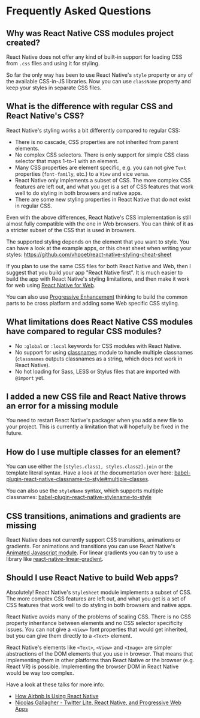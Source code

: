 # Frequently Asked Questions

## Why was React Native CSS modules project created?

React Native does not offer any kind of built-in support for loading CSS from `.css` files and using it for styling.

So far the only way has been to use React Native's `style` property or any of the available CSS-in-JS libraries. Now you can use `className` property and keep your styles in separate CSS files.

## What is the difference with regular CSS and React Native's CSS?

React Native's styling works a bit differently compared to regular CSS:

- There is no cascade, CSS properties are not inherited from parent elements.
- No complex CSS selectors. There is only support for simple CSS class selector that maps 1-to-1 with an element.
- Many CSS properties are element specific, e.g. you can not give `Text` properties (`font-family`, etc.) to a `View` and vice versa.
- React Native only implements a subset of CSS. The more complex CSS features are left out, and what you get is a set of CSS features that work well to do styling in both browsers and native apps.
- There are some new styling properties in React Native that do not exist in regular CSS.

Even with the above differences, React Native's CSS implementation is still almost fully compatible with the one in Web browsers. You can think of it as a stricter subset of the CSS that is used in browsers.

The supported styling depends on the element that you want to style. You can have a look at the example apps, or this cheat sheet when writing your styles: https://github.com/vhpoet/react-native-styling-cheat-sheet

If you plan to use the same CSS files for both React Native and Web, then I suggest that you build your app "React Native first". It is much easier to build the app with React Native's styling limitations, and then make it work for web using [React Native for Web](https://github.com/necolas/react-native-web).

You can also use [Progressive Enhancement](https://en.wikipedia.org/wiki/Progressive_enhancement) thinking to build the common parts to be cross platform and adding some Web specific CSS styling.

## What limitations does React Native CSS modules have compared to regular CSS modules?

- No `:global` or `:local` keywords for CSS modules with React Native.
- No support for using [classnames](https://github.com/JedWatson/classnames) module to handle multiple classnames (`classnames` outputs classnames as a string, which does not work in React Native).
- No hot loading for Sass, LESS or Stylus files that are imported with `@import` yet.

## I added a new CSS file and React Native throws an error for a missing module

You need to restart React Native's packager when you add a new file to your project. This is currently a limitation that will hopefully be fixed in the future.

## How do I use multiple classes for an element?

You can use either the `[styles.class1, styles.class2].join` or the template literal syntax. Have a look at the documentation over here: [babel-plugin-react-native-classname-to-style#multiple-classes](https://github.com/kristerkari/babel-plugin-react-native-classname-to-style#multiple-classes).

You can also use the `styleName` syntax, which supports multiple classnames: [babel-plugin-react-native-stylename-to-style](https://github.com/kristerkari/babel-plugin-react-native-stylename-to-style)

## CSS transitions, animations and gradients are missing

React Native does not currently support CSS transitions, animations or gradients. For animations and transitions you can use React Native's [Animated Javascript module](https://facebook.github.io/react-native/docs/animated.html). For linear gradients you can try to use a library like [react-native-linear-gradient](https://github.com/react-native-community/react-native-linear-gradient).

## Should I use React Native to build Web apps?

Absolutely! React Native's `StyleSheet` module implements a subset of CSS. The more complex CSS features are left out, and what you get is a set of CSS features that work well to do styling in both browsers and native apps.

React Native avoids many of the problems of scaling CSS. There is no CSS property inheritance between elements and no CSS selector specificity issues. You can not give a `<View>` font properties that would get inherited, but you can give them directly to a `<Text>` element.

React Native's elements like `<Text>`, `<View>` and `<Image>` are simpler abstractions of the DOM elements that you use in browser. That means that implementing them in other platforms than React Native or the browser (e.g. React VR) is possible. Implementing the browser DOM in React Native would be way too complex.

Have a look at these talks for more info:

- [How Airbnb Is Using React Native](https://www.youtube.com/watch?v=8qCociUB6aQ)
- [Nicolas Gallagher - Twitter Lite, React Native, and Progressive Web Apps](https://www.youtube.com/watch?v=tFFn39lLO-U)
